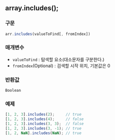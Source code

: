 ## array.includes();

### 구문
```javascript
arr.includes(valueToFind[, fromIndex])
```

### 매개변수
- `valueToFind` : 탐색할 요소(대소문자를 구분한다.)
- `fromIndex`(Optional) : 검색할 시작 위치, 기본값은 0
  
### 반환값
`Boolean`

### 예제

```javascript
[1, 2, 3].includes(2);     // true
[1, 2, 3].includes(4);     // false
[1, 2, 3].includes(3, 3);  // false
[1, 2, 3].includes(3, -1); // true
[1, 2, NaN].includes(NaN); // true
```